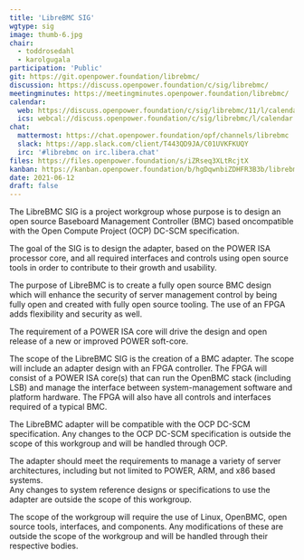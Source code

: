 ```yaml
---
title: 'LibreBMC SIG'
wgtype: sig
image: thumb-6.jpg
chair:
  - toddrosedahl
  - karolgugala
participation: 'Public'
git: https://git.openpower.foundation/librebmc/
discussion: https://discuss.openpower.foundation/c/sig/librebmc/
meetingminutes: https://meetingminutes.openpower.foundation/librebmc/
calendar:
  web: https://discuss.openpower.foundation/c/sig/librebmc/11/l/calendar
  ics: webcal://discuss.openpower.foundation/c/sig/librebmc/l/calendar.ics
chat:
  mattermost: https://chat.openpower.foundation/opf/channels/librebmc
  slack: https://app.slack.com/client/T443QD9JA/C01UVKFKUQY
  irc: '#librebmc on irc.libera.chat'
files: https://files.openpower.foundation/s/iZRseq3XLtRcjtX
kanban: https://kanban.openpower.foundation/b/hgDqwnbiZDHFR3B3b/librebmc
date: 2021-06-12
draft: false
---
```


The LibreBMC SIG is a project workgroup whose purpose is to design an open source Baseboard Management Controller (BMC)
based oncompatible with the Open Compute Project (OCP) DC-SCM specification.

The goal of the SIG is to design the adapter, based on the POWER ISA processor core,
and all required interfaces and controls using open source tools in order to contribute to their growth and usability.

The purpose of LibreBMC is to create a fully open source BMC design which will enhance the security of server management control
by being fully open and created with fully open source tooling. The use of an FPGA adds flexibility and security as well.

The requirement of a POWER ISA core will drive the design and open release of a new or improved POWER soft-core.

The scope of the LibreBMC SIG is the creation of a BMC adapter.
The scope will include an adapter design with an FPGA controller.
The FPGA will consist of a POWER ISA core(s) that can run the OpenBMC stack (including LSB) and
manage the interface between system-management software and platform hardware.
The FPGA will also have all controls and interfaces required of a typical BMC.

The LibreBMC adapter will be compatible with the OCP DC-SCM specification.
Any changes to the OCP DC-SCM specification is outside the scope of this workgroup and will be handled through OCP.

The adapter should meet the requirements to manage a variety of server architectures,
including but not limited to POWER, ARM, and x86 based systems.  
Any changes to system reference designs or specifications to use the adapter are outside the scope of this workgroup.

The scope of the workgroup will require the use of Linux, OpenBMC, open source tools, interfaces, and components.
Any modifications of these are outside the scope of the workgroup and will be handled through their respective bodies.
